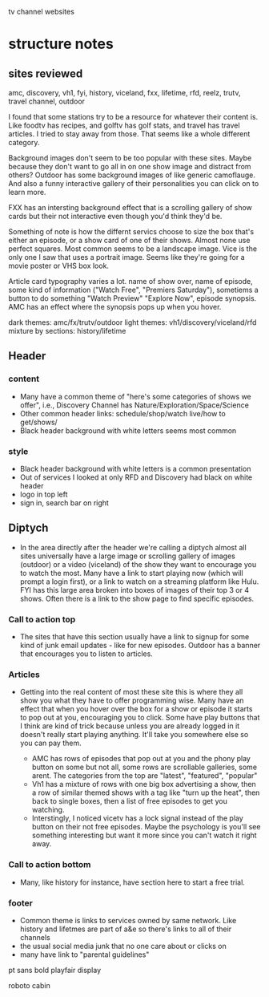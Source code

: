 tv channel websites

# structure notes

## sites reviewed

amc, discovery, vh1, fyi, history, viceland, fxx, lifetime, rfd, reelz, trutv, travel channel, outdoor

I found that some stations try to be a resource for whatever their content is. Like foodtv has recipes, and golftv has golf stats, and travel has travel articles. I tried to stay away from those. That seems like a whole different category. 

Background images don't seem to be too popular with these sites. Maybe because they don't want to go all in on one show image and distract from others? Outdoor has some background images of like generic camoflauge. And also a funny interactive gallery of their personalities you can click on to learn more. 

FXX has an intersting background effect that is a scrolling gallery of show cards but their not interactive even though you'd think they'd be. 

Something of note is how the differnt servics choose to size the box that's either an episode, or a show card of one of their shows. Almost none use perfect squares. Most common seems to be a landscape image. Vice is the only one I saw that uses a portrait image. Seems like they're going for a movie poster or VHS box look. 

Article card typography varies a lot. name of show over, name of episode, some kind of information ("Watch Free", "Premiers Saturday"), sometiems a button to do something "Watch Preview" "Explore Now", episode synopsis. AMC has an effect where the synopsis pops up when you hover. 

dark themes: amc/fx/trutv/outdoor
light themes: vh1/discovery/viceland/rfd
mixture by sections: history/lifetime


## Header

### content
- Many have a common theme of "here's some categories of shows we offer", i.e., Discovery Channel has Nature/Exploration/Space/Science
- Other common header links: schedule/shop/watch live/how to get/shows/
- Black header background with white letters seems most common

### style
- Black header background with white letters is a common presentation
- Out of services I looked at only RFD and Discovery had black on white header
- logo in top left
- sign in, search bar on right

## Diptych
- In the area directly after the header we're calling a diptych almost all sites universally have a large image or scrolling gallery of images (outdoor) or a video (viceland) of the show they want to encourage you to watch the most. Many have a link to start playing now (which will prompt a login first), or a link to watch on a streaming platform like Hulu. FYI has this large area broken into boxes of images of their top 3 or 4 shows. Often there is a link to the show page to find specific episodes. 

### Call to action top
- The sites that have this section usually have a link to signup for some kind of junk email updates - like for new episodes. Outdoor has a banner that encourages you to listen to articles. 

### Articles
- Getting into the real content of most these site this is where they all show you what they have to offer programming wise. Many have an effect that when you hover over the box for a show or episode it starts to pop out at you, encouraging you to click. Some have play buttons that I think are kind of trick because unless you are already logged in it doesn't really start playing anything. It'll take you somewhere else so you can pay them.

	- AMC has rows of episodes that pop out at you and the phony play button on some but not all, some rows are scrollable galleries, some arent. The categories from the top are "latest", "featured", "popular"  
	- Vh1 has a mixture of rows with one big box advertising a show, then a row of similar themed shows with a tag like "turn up the heat", then back to single boxes, then a list of free episodes to get you watching. 
	- Interstingly, I noticed vicetv has a lock signal instead of the play button on their not free episodes. Maybe the psychology is you'll see something interesting but want it more since you can't watch it right away.

### Call to action bottom
- Many, like history for instance, have section here to start a free trial. 

### footer
- Common theme is links to services owned by same network. Like history and lifetmes are part of a&e so there's links to all of their channels
- the usual social media junk that no one care about or clicks on
- many have link to "parental guidelines"

pt sans bold
playfair display

roboto
cabin



